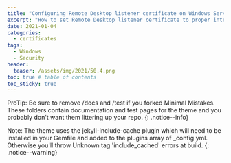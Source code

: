 ```yaml
---
title: "Configuring Remote Desktop listener certificate on Windows Server"
excerpt: "How to set Remote Desktop listener certificate to proper internal CA compatible certificate on a Windows Server, domain joined"
date: 2021-01-04
categories:
  - certificates
tags:
  - Windows
  - Security
header:
  teaser: /assets/img/2021/50.4.png
toc: true # table of contents
toc_sticky: true
---
```


ProTip: Be sure to remove /docs and /test if you forked Minimal Mistakes. These folders contain documentation and test pages for the theme and you probably don't want them littering up your repo. {: .notice--info}

Note: The theme uses the jekyll-include-cache plugin which will need to be installed in your Gemfile and added to the plugins array of _config.yml. Otherwise you'll throw Unknown tag 'include_cached' errors at build. {: .notice--warning}